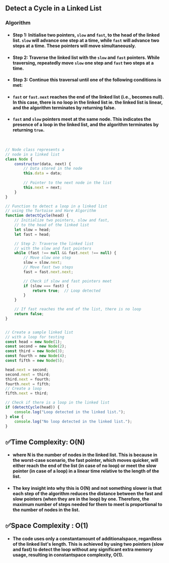 ## Detect a Cycle in a Linked List

### Algorithm
* #### Step 1: Initialise two pointers, `slow` and `fast`, to the head of the linked list. `slow` will advance one step at a time, while `fast` will advance two steps at a time. These pointers will move simultaneously.

* #### Step 2: Traverse the linked list with the `slow` and `fast` pointers. While traversing, repeatedly move `slow` one step and `fast` two steps at a time.

* #### Step 3: Continue this traversal until one of the following conditions is met:

* #### `fast` or `fast.next` reaches the end of the linked list (i.e., becomes null). In this case, there is no loop in the linked list ie. the linked list is linear, and the algorithm terminates by returning false.
* #### `fast` and `slow` pointers meet at the same node. This indicates the presence of a loop in the linked list, and the algorithm terminates by returning `true`.


```js


// Node class represents a
// node in a linked list
class Node {
    constructor(data, next) {
        // Data stored in the node
        this.data = data; 
        
        // Pointer to the next node in the list
        this.next = next;  
    }
}

// Function to detect a loop in a linked list
// using the Tortoise and Hare Algorithm
function detectCycle(head) {
    // Initialize two pointers, slow and fast,
    // to the head of the linked list
    let slow = head;
    let fast = head;

    // Step 2: Traverse the linked list
    // with the slow and fast pointers
    while (fast !== null && fast.next !== null) {
        // Move slow one step
        slow = slow.next;
        // Move fast two steps
        fast = fast.next.next;

        // Check if slow and fast pointers meet
        if (slow === fast) {
            return true;  // Loop detected
        }
    }

    // If fast reaches the end of the list, there is no loop
    return false;
}


// Create a sample linked list
// with a loop for testing
const head = new Node(1);
const second = new Node(2);
const third = new Node(3);
const fourth = new Node(4);
const fifth = new Node(5);

head.next = second;
second.next = third;
third.next = fourth;
fourth.next = fifth;
// Create a loop
fifth.next = third;

// Check if there is a loop in the linked list
if (detectCycle(head)) {
    console.log("Loop detected in the linked list.");
} else {
    console.log("No loop detected in the linked list.");
}

```

## ✅Time Complexity: O(N)
*  #### where N is the number of nodes in the linked list. This is because in the worst-case scenario, the fast pointer, which moves quicker, will either reach the end of the list (in case of no loop) or meet the slow pointer (in case of a loop) in a linear time relative to the length of the list.

* #### The key insight into why this is O(N) and not something slower is that each step of the algorithm reduces the distance between the fast and slow pointers (when they are in the loop) by one. Therefore, the maximum number of steps needed for them to meet is proportional to the number of nodes in the list.


## ✅Space Complexity : O(1) 
* #### The code uses only a constantamount of additionalspace, regardless of the linked list's length. This is achieved by using two pointers (slow and fast) to detect the loop without any significant extra memory usage, resulting in constantspace complexity, O(1).